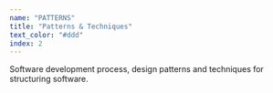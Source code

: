 ```yaml
---
name: "PATTERNS"
title: "Patterns & Techniques"
text_color: "#ddd"
index: 2
---
```


Software development process, design patterns and techniques for structuring software.
